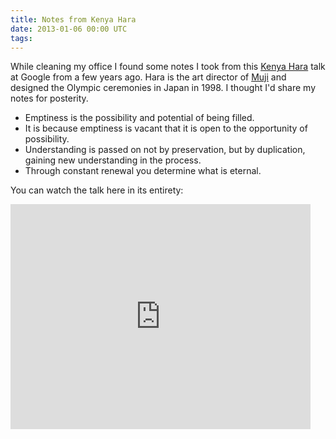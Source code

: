 ```yaml
---
title: Notes from Kenya Hara
date: 2013-01-06 00:00 UTC
tags: 
---
```

While cleaning my office I found some notes I took from this
[Kenya Hara](http://en.wikipedia.org/wiki/Kenya_Hara) talk at
Google from a few years ago. Hara is the art director of
[Muji](http://www.muji.us/) and designed the Olympic ceremonies
in Japan in 1998. I thought I'd share my notes for posterity.

* Emptiness is the possibility and potential of being filled.
* It is because emptiness is vacant that it is open to the opportunity of
possibility.
* Understanding is passed on not by preservation, but by duplication,
gaining new understanding in the process.
* Through constant renewal you determine what is eternal.

You can watch the talk here in its entirety:

<iframe frameborder="0" height="360"
src="http://www.youtube.com/embed/PG4uRmTJUU8" width="480"></iframe>
